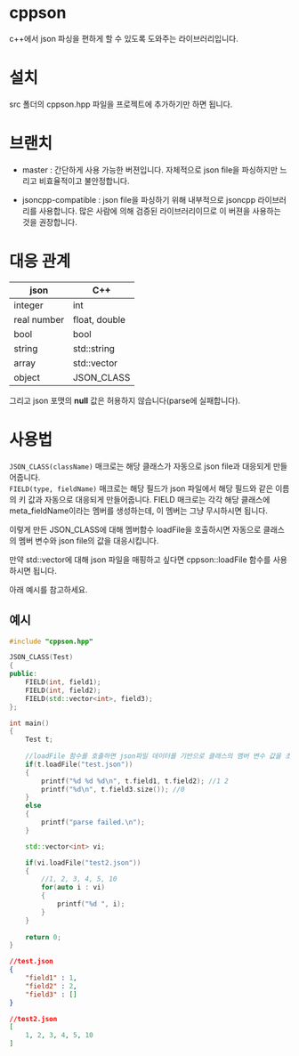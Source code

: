 # cppson

c++에서 json 파싱을 편하게 할 수 있도록 도와주는 라이브러리입니다.

# 설치
src 폴더의 cppson.hpp 파일을 프로젝트에 추가하기만 하면 됩니다.

# 브랜치
- master : 간단하게 사용 가능한 버젼입니다. 자체적으로 json file을 파싱하지만 느리고 비효율적이고 불안정합니다.

- jsoncpp-compatible : json file을 파싱하기 위해 내부적으로 jsoncpp 라이브러리를 사용합니다. 많은 사람에 의해 검증된 라이브러리이므로 이 버젼을 사용하는 것을 권장합니다.

# 대응 관계

| json        | C++            |
| -------     | -------------- |
| integer     | int            |
| real number | float, double  |
| bool        | bool           |
| string      | std::string    |
| array       | std::vector<T> |
| object      | JSON_CLASS     |

그리고 json 포맷의 **null** 값은 허용하지 않습니다(parse에 실패합니다).

# 사용법
```JSON_CLASS(className)``` 매크로는 해당 클래스가 자동으로 json file과 대응되게 만들어줍니다.  
```FIELD(type, fieldName)``` 매크로는 해당 필드가 json 파일에서 해당 필드와 같은 이름의 키 값과 자동으로 대응되게 만들어줍니다. FIELD 매크로는 각각 해당 클래스에 meta_fieldName이라는 멤버를 생성하는데, 이 멤버는 그냥 무시하시면 됩니다.

이렇게 만든 JSON_CLASS에 대해 멤버함수 loadFile을 호출하시면 자동으로 클래스의 멤버 변수와 json file의 값을 대응시킵니다.

만약 std::vector에 대해 json 파일을 매핑하고 싶다면 cppson::loadFile 함수를 사용하시면 됩니다.

아래 예시를 참고하세요.

## 예시

```C++
#include "cppson.hpp"

JSON_CLASS(Test)
{
public:
	FIELD(int, field1);
	FIELD(int, field2);
	FIELD(std::vector<int>, field3);
};

int main()
{
	Test t;
	
	//loadFile 함수를 호출하면 json파일 데이터를 기반으로 클래스의 멤버 변수 값을 초기화 시킵니다.
	if(t.loadFile("test.json"))
	{
		printf("%d %d %d\n", t.field1, t.field2); //1 2
		printf("%d\n", t.field3.size()); //0
	}
	else
	{
		printf("parse failed.\n");
	}

	std::vector<int> vi;

	if(vi.loadFile("test2.json"))
	{
		//1, 2, 3, 4, 5, 10
		for(auto i : vi)
		{
			printf("%d ", i);
		}
	}
	
	return 0;
}
```

```json
//test.json
{
	"field1" : 1,
	"field2" : 2,
	"field3" : []
}
```

```json
//test2.json
[
	1, 2, 3, 4, 5, 10
]
```
